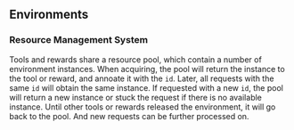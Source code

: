 ## Environments

### Resource Management System

Tools and rewards share a resource pool, which contain a number of environment instances. When acquiring, the pool will return the instance to the tool or reward, and annoate it with the `id`. Later, all requests with the same `id` will obtain the same instance. If requested with a new `id`, the pool will return a new instance or stuck the request if there is no available instance. Until other tools or rewards released the environment, it will go back to the pool. And new requests can be further processed on.